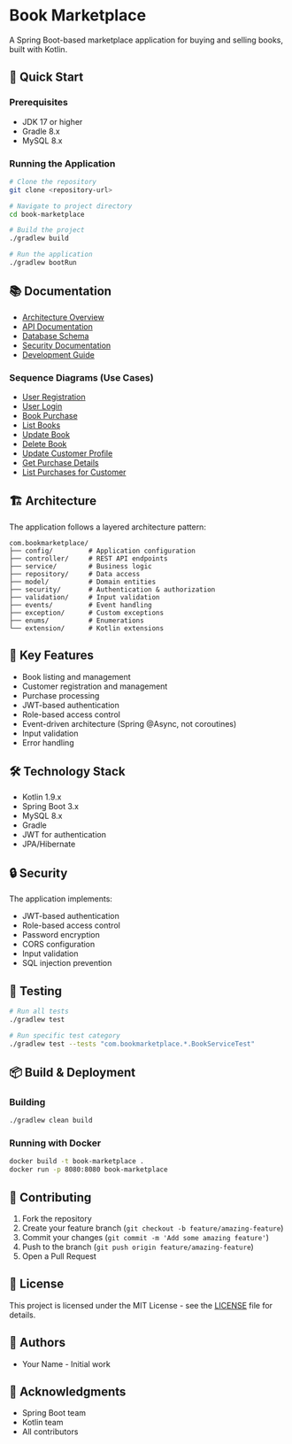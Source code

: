 # Book Marketplace

A Spring Boot-based marketplace application for buying and selling books, built with Kotlin.

## 🚀 Quick Start

### Prerequisites
- JDK 17 or higher
- Gradle 8.x
- MySQL 8.x

### Running the Application
```bash
# Clone the repository
git clone <repository-url>

# Navigate to project directory
cd book-marketplace

# Build the project
./gradlew build

# Run the application
./gradlew bootRun
```

## 📚 Documentation

- [Architecture Overview](docs/architecture.puml)
- [API Documentation](docs/api.md)
- [Database Schema](docs/database.puml)
- [Security Documentation](docs/security.md)
- [Development Guide](docs/development.md)

### Sequence Diagrams (Use Cases)
- [User Registration](docs/user_registration_sequence.puml)
- [User Login](docs/user_login_sequence.puml)
- [Book Purchase](docs/book_purchase_sequence.puml)
- [List Books](docs/list_books_sequence.puml)
- [Update Book](docs/update_book_sequence.puml)
- [Delete Book](docs/delete_book_sequence.puml)
- [Update Customer Profile](docs/update_customer_profile_sequence.puml)
- [Get Purchase Details](docs/get_purchase_details_sequence.puml)
- [List Purchases for Customer](docs/list_purchases_for_customer_sequence.puml)

## 🏗️ Architecture

The application follows a layered architecture pattern:

```
com.bookmarketplace/
├── config/         # Application configuration
├── controller/     # REST API endpoints
├── service/        # Business logic
├── repository/     # Data access
├── model/          # Domain entities
├── security/       # Authentication & authorization
├── validation/     # Input validation
├── events/         # Event handling
├── exception/      # Custom exceptions
├── enums/          # Enumerations
└── extension/      # Kotlin extensions
```

## 🔑 Key Features

- Book listing and management
- Customer registration and management
- Purchase processing
- JWT-based authentication
- Role-based access control
- Event-driven architecture (Spring @Async, not coroutines)
- Input validation
- Error handling

## 🛠️ Technology Stack

- Kotlin 1.9.x
- Spring Boot 3.x
- MySQL 8.x
- Gradle
- JWT for authentication
- JPA/Hibernate

## 🔒 Security

The application implements:
- JWT-based authentication
- Role-based access control
- Password encryption
- CORS configuration
- Input validation
- SQL injection prevention

## 🧪 Testing

```bash
# Run all tests
./gradlew test

# Run specific test category
./gradlew test --tests "com.bookmarketplace.*.BookServiceTest"
```

## 📦 Build & Deployment

### Building
```bash
./gradlew clean build
```

### Running with Docker
```bash
docker build -t book-marketplace .
docker run -p 8080:8080 book-marketplace
```

## 🤝 Contributing

1. Fork the repository
2. Create your feature branch (`git checkout -b feature/amazing-feature`)
3. Commit your changes (`git commit -m 'Add some amazing feature'`)
4. Push to the branch (`git push origin feature/amazing-feature`)
5. Open a Pull Request

## 📝 License

This project is licensed under the MIT License - see the [LICENSE](LICENSE) file for details.

## 👥 Authors

- Your Name - Initial work

## 🙏 Acknowledgments

- Spring Boot team
- Kotlin team
- All contributors 
